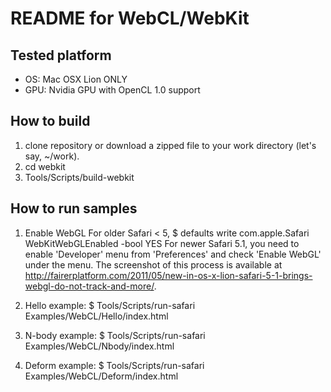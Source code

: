 README for WebCL/WebKit
=======================

Tested platform
---------------

- OS: Mac OSX Lion ONLY
- GPU: Nvidia GPU with OpenCL 1.0 support

How to build
------------

1. clone repository or download a zipped file to your work directory
   (let's say, ~/work).
2. cd webkit
3. Tools/Scripts/build-webkit

How to run samples
------------------

1. Enable WebGL
        For older Safari < 5,
         $ defaults write com.apple.Safari WebKitWebGLEnabled -bool YES
        For newer Safari 5.1,
         you need to enable 'Developer' menu from 'Preferences' and check 'Enable WebGL' under the menu.
        The screenshot of this process is available at
         http://fairerplatform.com/2011/05/new-in-os-x-lion-safari-5-1-brings-webgl-do-not-track-and-more/.

2. Hello example:
        $ Tools/Scripts/run-safari Examples/WebCL/Hello/index.html
3. N-body example:
        $ Tools/Scripts/run-safari Examples/WebCL/Nbody/index.html
4. Deform example:
        $ Tools/Scripts/run-safari Examples/WebCL/Deform/index.html

